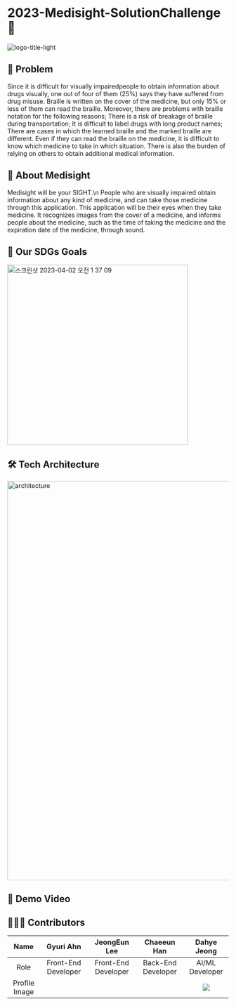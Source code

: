 # 2023-Medisight-SolutionChallenge 💊
![logo-title-light](https://user-images.githubusercontent.com/51871061/229301410-d6d41e7e-0310-4fc8-81a3-afd8905320cb.png)

## 💭 Problem

Since it is difficult for visually impairedpeople to obtain information about drugs visually, one out of four of them (25%) says they have suffered from drug misuse. Braille is written on the cover of the medicine, but only 15% or less of them can read the braille. Moreover, there are problems with braille notation for the following reasons; There is a risk of breakage of braille during transportation; It is difficult to label drugs with long product names; There are cases in which the learned braille and the marked braille are different. Even if they can read the braille on the medicine, it is difficult to know which medicine to take in which situation. There is also the burden of relying on others to obtain additional medical information.


## 💊 About Medisight

Medisight will be your SIGHT.\n
People who are visually impaired obtain information about any kind of medicine, and can take those medicine through this application. This application will be their eyes when they take medicine. It recognizes images from the cover of a medicine, and informs people about the medicine, such as the time of taking the medicine and the expiration date of the medicine, through sound.


## 🎯 Our SDGs Goals
<img width="411" alt="스크린샷 2023-04-02 오전 1 37 09" src="https://user-images.githubusercontent.com/51871061/229303390-7422a527-7f38-4860-ae17-fbec0b799a85.png">


## 🛠️ Tech Architecture
<img width="910" alt="architecture" src="https://user-images.githubusercontent.com/51871061/229303647-79d22f96-5a40-429b-b4fc-a59a0b467b0a.png">



## 🔗 Demo Video

## 

## 👩🏻‍💻 Contributors
|Name|Gyuri Ahn|JeongEun Lee |Chaeeun Han|Dahye Jeong|
|:---:|:---:|:---:|:---:|:---:|
|Role|Front-End Developer|Front-End Developer|Back-End Developer|AI/ML Developer|
|Profile Image|<img src=""/>|<img src=""/>|<img src=""/>|<img src="h"/>|
